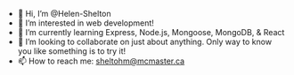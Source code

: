 - 👋 Hi, I’m @Helen-Shelton
- 👀 I’m interested in web development!
- 🌱 I’m currently learning Express, Node.js, Mongoose, MongoDB, & React
- 💞️ I’m looking to collaborate on just about anything. Only way to know you like something is to try it!
- 📫 How to reach me: sheltohm@mcmaster.ca
